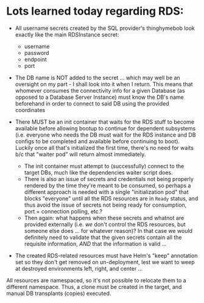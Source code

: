 # Lots learned today regarding RDS:

* All username secrets created by the SQL provider's thinghymebob look exactly like the main RDSInstance secret:

    * username
    * password
    * endpoint
    * port

* The DB name is NOT added to the secret ... which may well be an oversight on my part - I shall look into it when I return. This means that whomever consumes the connectivity info for a given Database (as opposed to a Database Server Instance) must know the DB's name beforehand in order to connect to said DB using the provided coordinates

* There MUST be an init container that waits for the RDS stuff to become available before allowing bootup to continue for dependent subsystems (i.e. everyone who needs the DB must wait for the RDS instance and DB configs to be completed and available before continuing to boot).  Luckily once all that's initialized the first time, there's no need for waits b/c that "waiter pod" will return almost immediately.

    * The init container must attempt to (successfully) connect to the target DBs, much like the dependencies waiter script does.
    * There is also an issue of secrets and credentials not being properly rendered by the time they're meant to be consumed, so perhaps a different approach is needed with a single "initialization pod" that blocks "everyone" until all the RDS resources are in `Ready` status, and thus avoid the issue of secrets not being ready for consumption, port + connection polling, etc.?
    * Then again: what happens when these secrets and whatnot are provided externally (i.e. *we* don't control the RDS resources, but someone else does ... for whatever reason)? In that case we would definitely need to validate that the given secrets contain all the requisite information, *AND* that the information is valid ...

* The created RDS-related resources must have Helm's "keep" annotation set so they don't get removed on un-deployment, lest we want to weep at destroyed environments left, right, and center ...

All resources are namespaced, so it's not possible to relocate them to a different namespace. Thus, a clone must be created in the target, and manual DB transplants (copies) executed.
